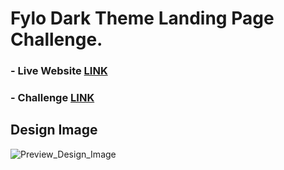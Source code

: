 # Fylo Dark Theme Landing Page Challenge.

### - Live Website [LINK](https://abdraoufx.github.io/frontEndMentor_Challenges/junior/fylo_dark_theme_landing_page)

### - Challenge [LINK](https://www.frontendmentor.io/solutions/responsive-fylo-dark-theme-landing-page-challenge-with-sass-Bkirh6nM9)

## Design Image

![Preview_Design_Image](https://res.cloudinary.com/dz209s6jk/image/upload/q_auto:good,w_900/Challenges/r2ntg9yanvjruk8rbdxn.jpg "Design Image")
